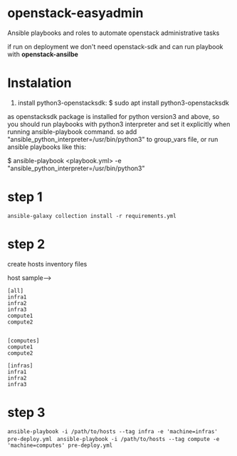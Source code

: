 # openstack-easyadmin
Ansible playbooks and roles to automate openstack administrative tasks 

if run on deployment we don't need openstack-sdk and can run playbook with <b> openstack-ansilbe </b>
# Instalation
1. install python3-openstacksdk:
   $ sudo apt install python3-openstacksdk

as openstacksdk package is installed for python version3 and above, so you should run playbooks with python3 interpreter and set it explicitly when running ansible-playbook command. so add "ansible_python_interpreter=/usr/bin/python3" to group_vars file, or run ansible playbooks like this:

   $ ansible-playbook <playbook.yml>  -e "ansible_python_interpreter=/usr/bin/python3"
   
   
# step 1

` ansible-galaxy collection install -r requirements.yml `

# step 2

create hosts inventory files

host sample-->

```
[all]
infra1
infra2
infra3
compute1
compute2


[computes]
compute1
compute2

[infras]
infra1
infra2
infra3
```

# step 3

` ansible-playbook -i /path/to/hosts --tag infra -e 'machine=infras' pre-deploy.yml  `
` ansible-playbook -i /path/to/hosts --tag compute -e 'machine=computes' pre-deploy.yml  `

